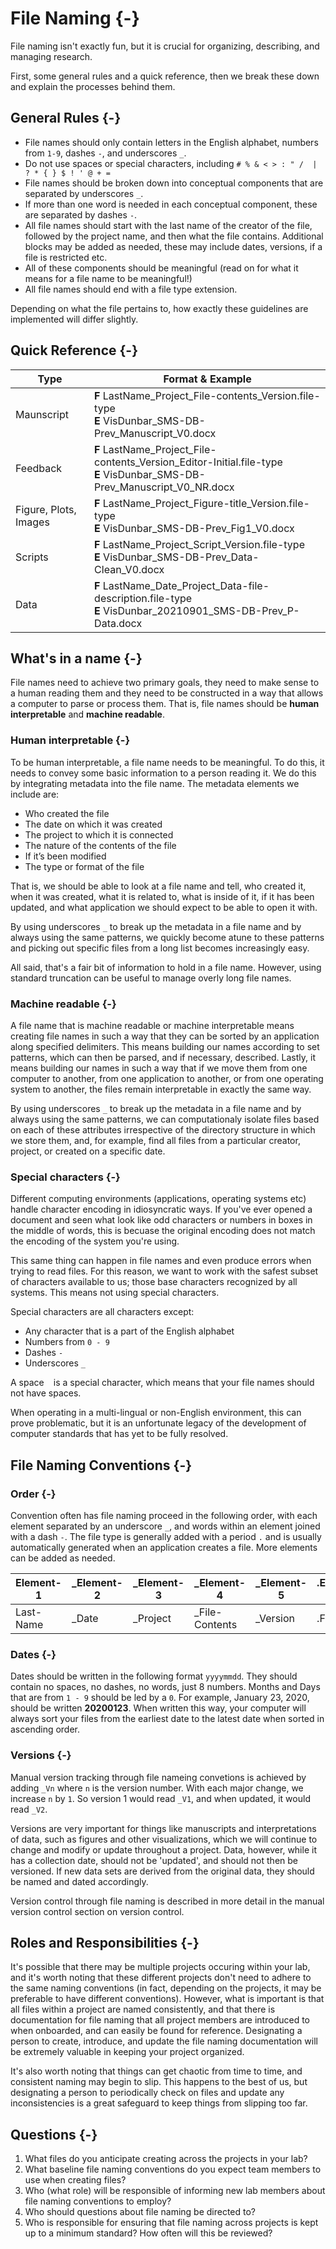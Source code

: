 # File Naming {-}

File naming isn't exactly fun, but it is crucial for organizing, describing, and managing research.

First, some general rules and a quick reference, then we break these down and explain the processes behind them.

## General Rules {-}

* File names should only contain letters in the English alphabet, numbers from `1-9`, dashes `-`, and underscores `_`.
* Do not use spaces or special characters, including `# % & < > : " /  | ? * { } $ ! ' @ + =`
* File names should be broken down into conceptual components that are separated by underscores `_`.
* If more than one word is needed in each conceptual component, these are separated by dashes `-`.
* All file names should start with the last name of the creator of the file, followed by the project name, and then what the file contains. Additional blocks may be added as needed, these may include dates, versions, if a file is restricted etc.
* All of these components should be meaningful (read on for what it means for a file name to be meaningful!)
* All file names should end with a file type extension.

<div class="note">
Depending on what the file pertains to, how exactly these guidelines are implemented will differ slightly.
</div>

## Quick Reference {-}

| Type | Format & Example |
| --- | --- |
| Maunscript | **F** LastName_Project_File-contents_Version.file-type<br />**E** VisDunbar_SMS-DB-Prev_Manuscript_V0.docx |
| Feedback |  **F** LastName_Project_File-contents_Version_Editor-Initial.file-type<br />**E** VisDunbar_SMS-DB-Prev_Manuscript_V0_NR.docx |
| Figure, Plots, Images | **F** LastName_Project_Figure-title_Version.file-type<br />**E** VisDunbar_SMS-DB-Prev_Fig1_V0.docx |
| Scripts | **F** LastName_Project_Script_Version.file-type<br />**E** VisDunbar_SMS-DB-Prev_Data-Clean_V0.docx |
| Data | **F** LastName_Date_Project_Data-file-description.file-type<br />**E** VisDunbar_20210901_SMS-DB-Prev_P-Data.docx |

## What\'s in a name {-}

File names need to achieve two primary goals, they need to make sense to a human reading them and they need to be constructed in a way that allows a computer to parse or process them. That is, file names should be **human interpretable** and **machine readable**.

### Human interpretable {-}

To be human interpretable, a file name needs to be meaningful. To do this, it needs to convey some basic information to a person reading it. We do this by integrating metadata into the file name. The metadata elements we include are:

* Who created the file
* The date on which it was created
* The project to which it is connected
* The nature of the contents of the file
* If it’s been modified
* The type or format of the file

That is, we should be able to look at a file name and tell, who created it, when it was created, what it is related to, what is inside of it, if it has been updated, and what application we should expect to be able to open it with.

<div class="note">
By using underscores <code>_</code> to break up the metadata in a file name and by always using the same patterns, we quickly become atune to these patterns and picking out specific files from a long list becomes increasingly easy.
</div>

All said, that's a fair bit of information to hold in a file name. However, using standard truncation can be useful to manage overly long file names.

### Machine readable {-}

A file name that is machine readable or machine interpretable means creating file names in such a way that they can be sorted by an application along specified delimiters. This means building our names according to set patterns, which can then be parsed, and if necessary, described. Lastly, it means building our names in such a way that if we move them from one computer to another, from one application to another, or from one operating system to another, the files remain interpretable in exactly the same way.

<div class="note">
By using underscores <code>_</code> to break up the metadata in a file name and by always using the same patterns, we can computationaly isolate files based on each of these attributes irrespective of the directory structure in which we store them, and, for example, find all files from a particular creator, project, or created on a specific date.
</div>

### Special characters {-}

Different computing environments (applications, operating systems etc) handle character encoding in idiosyncratic ways. If you've ever opened a document and seen what look like odd characters or numbers in boxes in the middle of words, this is becuase the original encoding does not match the encoding of the system you're using.

This same thing can happen in file names and even produce errors when trying to read files. For this reason, we want to work with the safest subset of characters available to us; those base characters recognized by all systems. This means not using special characters.

Special characters are all characters except:

* Any character that is a part of the English alphabet
* Numbers from `0 - 9`
* Dashes `-`
* Underscores `_`

<div class="note">
A space <code> </code> is a special character, which means that your file names should not have spaces.
</div>

When operating in a multi-lingual or non-English environment, this can prove problematic, but it is an unfortunate legacy of the development of computer standards that has yet to be fully resolved.

## File Naming Conventions {-}

### Order {-}

Convention often has file naming proceed in the following order, with each element separated by an underscore `_`, and words within an element joined with a dash `-`. The file type is generally added with a period `.` and is usually automatically generated when an application creates a file. More elements can be added as needed.

| Element-1 | \_Element-2 | \_Element-3 | \_Element-4 | \_Element-5 | .Element-6
| -------- | -------- | -------- | -------- | -------- | -------- |
| Last-Name | \_Date | \_Project | \_File-Contents | \_Version | .File-type |

### Dates {-}

Dates should be written in the following format `yyyymmdd`. They should contain no spaces, no dashes, no words, just 8 numbers. Months and Days that are from `1 - 9` should be led by a `0`. For example, January 23, 2020, should be written **20200123**. When written this way, your computer will always sort your files from the earliest date to the latest date when sorted in ascending order.

### Versions {-}

Manual version tracking through file nameing convetions is achieved by adding `_Vn` where `n` is the version number. With each major change, we increase `n` by `1`. So version 1 would read `_V1`, and when updated, it would read `_V2`.

<div class="note">
Versions are very important for things like manuscripts and interpretations of data, such as figures and other visualizations, which we will continue to change and modify or update throughout a project. Data, however, while it has a collection date, should not be 'updated', and should not then be versioned. If new data sets are derived from the original data, they should be named and dated accordingly.
</div>

Version control through file naming is described in more detail in the manual version control section on version control.

## Roles and Responsibilities {-}

It's possible that there may be multiple projects occuring within your lab, and it's worth noting that these different projects don't need to adhere to the same naming conventions (in fact, depending on the projects, it may be preferable to have different conventions).  However, what is important is that all files within a project are named consistently, and that there is documentation for file naming that all project members are introduced to when onboarded, and can easily be found for reference.  Designating a person to create, introduce, and update the file naming documentation will be extremely valuable in keeping your project organized.

It's also worth noting that things can get chaotic from time to time, and consistent naming may begin to slip.  This happens to the best of us, but designating a person to periodically check on files and update any inconsistencies is a great safeguard to keep things from slipping too far.

## Questions {-}

1. What files do you anticipate creating across the projects in your lab?
2. What baseline file naming conventions do you expect team members to use when creating files?
3. Who (what role) will be responsible of informing new lab members about file naming conventions to employ?
4. Who should questions about file naming be directed to?
5. Who is responsible for ensuring that file naming across projects is kept up to a minimum standard? How often will this be reviewed?

